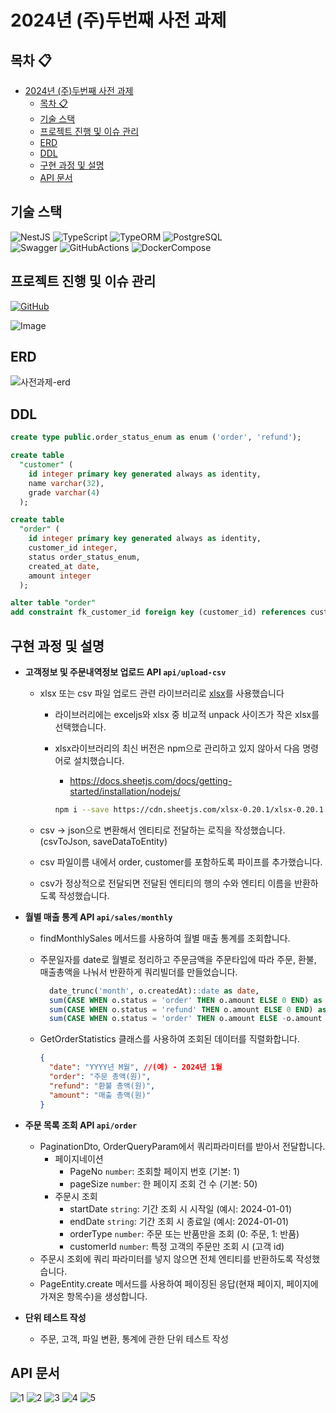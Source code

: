 # 2024년 (주)두번째 사전 과제

## 목차 :clipboard:

- [2024년 (주)두번째 사전 과제](#2024년-주두번째-사전-과제)
  - [목차 :clipboard:](#목차-clipboard)
  - [기술 스택](#기술-스택)
  - [프로젝트 진행 및 이슈 관리](#프로젝트-진행-및-이슈-관리)
  - [ERD](#erd)
  - [DDL](#ddl)
  - [구현 과정 및 설명](#구현-과정-및-설명)
  - [API 문서](#api-문서)

## 기술 스택

![NestJS][NestJS] ![TypeScript][TypeScript] ![TypeORM][TypeORM]
![PostgreSQL][PostgreSQL]  
![Swagger][Swagger]
![GitHubActions][GitHubActions]
![DockerCompose][DockerCompose]

## 프로젝트 진행 및 이슈 관리

[![GitHub][GitHub]](https://github.com/users/Zamoca42/projects/5)

![Image](https://github.com/Zamoca42/nestjs-pre-project/assets/96982072/79abfac3-3c02-4046-a0c3-a2bbe8101db2)

## ERD

![사전과제-erd](https://github.com/Zamoca42/nestjs-pre-project/assets/96982072/d29c745f-cc31-4166-8836-940d49308106)

## DDL

```sql
create type public.order_status_enum as enum ('order', 'refund');

create table
  "customer" (
    id integer primary key generated always as identity,
    name varchar(32),
    grade varchar(4)
  );

create table
  "order" (
    id integer primary key generated always as identity,
    customer_id integer,
    status order_status_enum,
    created_at date,
    amount integer
  );

alter table "order"
add constraint fk_customer_id foreign key (customer_id) references customer (id);
```

## 구현 과정 및 설명

- **고객정보 및 주문내역정보 업로드 API `api/upload-csv`**

  - xlsx 또는 csv 파일 업로드 관련 라이브러리로 [xlsx](https://www.npmjs.com/package/xlsx)를 사용했습니다

    - 라이브러리에는 exceljs와 xlsx 중 비교적 unpack 사이즈가 작은 xlsx를 선택했습니다.
    - xlsx라이브러리의 최신 버전은 npm으로 관리하고 있지 않아서 다음 명령어로 설치했습니다.

      - <https://docs.sheetjs.com/docs/getting-started/installation/nodejs/>

      ```bash
      npm i --save https://cdn.sheetjs.com/xlsx-0.20.1/xlsx-0.20.1.tgz
      ```

  - csv -> json으로 변환해서 엔티티로 전달하는 로직을 작성했습니다. (csvToJson, saveDataToEntity)
  - csv 파일이름 내에서 order, customer를 포함하도록 파이프를 추가했습니다.
  - csv가 정상적으로 전달되면 전달된 엔티티의 행의 수와 엔티티 이름을 반환하도록 작성했습니다.

- **월별 매출 통계 API `api/sales/monthly`**

  - findMonthlySales 메서드를 사용하여 월별 매출 통계를 조회합니다.
  - 주문일자를 date로 월별로 정리하고 주문금액을 주문타입에 따라 주문, 환불, 매출총액을 나눠서 반환하게 쿼리빌더를 만들었습니다.

    ```sql
      date_trunc('month', o.createdAt)::date as date,
      sum(CASE WHEN o.status = 'order' THEN o.amount ELSE 0 END) as order,
      sum(CASE WHEN o.status = 'refund' THEN o.amount ELSE 0 END) as refund,
      sum(CASE WHEN o.status = 'order' THEN o.amount ELSE -o.amount END) as amount`,
    ```

  - GetOrderStatistics 클래스를 사용하여 조회된 데이터를 직렬화합니다.

    ```json
    {
      "date": "YYYY년 M월", //(예) - 2024년 1월
      "order": "주문 총액(원)",
      "refund": "환불 총액(원)",
      "amount": "매출 총액(원)"
    }
    ```

- **주문 목록 조회 API `api/order`**

  - PaginationDto, OrderQueryParam에서 쿼리파라미터를 받아서 전달합니다.
    - 페이지네이션
      - PageNo `number`: 조회할 페이지 번호 (기본: 1)
      - pageSize `number`: 한 페이지 조회 건 수 (기본: 50)
    - 주문시 조회
      - startDate `string`: 기간 조회 시 시작일 (예시: 2024-01-01)
      - endDate `string`: 기간 조회 시 종료일 (예시: 2024-01-01)
      - orderType `number`: 주문 또는 반품만을 조회 (0: 주문, 1: 반품)
      - customerId `number`: 특정 고객의 주문만 조회 시 (고객 id)
  - 주문시 조회에 쿼리 파라미터를 넣지 않으면 전체 엔티티를 반환하도록 작성했습니다.
  - PageEntity.create 메서드를 사용하여 페이징된 응답(현재 페이지, 페이지에 가져온 항목수)을 생성합니다.

- **단위 테스트 작성**

  - 주문, 고객, 파일 변환, 통계에 관한 단위 테스트 작성

## API 문서

![1](https://github.com/Zamoca42/nestjs-pre-project/assets/96982072/762a1651-6c53-415a-9ba7-febc351d2100)
![2](https://github.com/Zamoca42/nestjs-pre-project/assets/96982072/ec25d675-ceff-4a67-b9fd-690c61c5a957)
![3](https://github.com/Zamoca42/nestjs-pre-project/assets/96982072/4344f4dd-755e-4845-aaea-1c275657547b)
![4](https://github.com/Zamoca42/nestjs-pre-project/assets/96982072/dc893cef-0c5d-4e7d-b00c-8bffef37bfa0)
![5](https://github.com/Zamoca42/nestjs-pre-project/assets/96982072/62f77b5b-6070-42a2-ad32-e071928db867)

<br/>

[NestJS]: https://img.shields.io/badge/nestjs%2010.-%23E0234E.svg?style=for-the-badge&logo=nestjs&logoColor=white
[TypeScript]: https://img.shields.io/badge/typescript%205.-%23007ACC.svg?style=for-the-badge&logo=typescript&logoColor=white
[TypeORM]: https://img.shields.io/badge/TypeORM%200.3-%2334567c.svg?style=for-the-badge&logo=adminer&logoColor=white
[PostgreSQL]: https://img.shields.io/badge/postgres%2014.0-%23316192.svg?style=for-the-badge&logo=postgresql&logoColor=white
[Swagger]: https://img.shields.io/badge/swagger-%23Clojure.svg?style=for-the-badge&logo=swagger&logoColor=white
[GitHubActions]: https://img.shields.io/badge/GitHub%20Actions-%232088ff.svg?style=for-the-badge&logo=githubactions&logoColor=white
[DockerCompose]: https://img.shields.io/badge/Docker%20Compose-%232496ED.svg?style=for-the-badge&logo=docker&logoColor=white
[GitHub]: https://img.shields.io/badge/GitHub%20Project-%23181717.svg?style=for-the-badge&logo=github&logoColor=white

